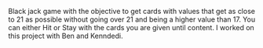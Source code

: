 Black jack game with the objective to get cards with values that get as close to 21 as possible without going over 21 and being a higher value than 17. You can either Hit or Stay with the cards you are given until content.
I worked on this project with Ben and Kenndedi. 
